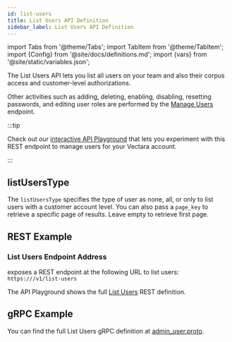 ```yaml
---
id: list-users
title: List Users API Definition
sidebar_label: List Users API Definition
---
```


import Tabs from '@theme/Tabs';
import TabItem from '@theme/TabItem';
import {Config} from '@site/docs/definitions.md';
import {vars} from '@site/static/variables.json';

The List Users API lets you list all users on your team and also their
corpus access and customer-level authorizations.

Other activities such as adding, deleting, enabling, disabling, resetting 
passwords, and editing user roles are performed by the [Manage Users](/docs/1.0/api-reference/admin-apis/manage-users/manage-user) endpoint.

:::tip

Check out our [interactive API Playground](/docs/1.0/rest-api/list-users) that lets 
you experiment with this REST endpoint to manage users for your Vectara
account.

:::

## listUsersType

The `listUsersType` specifies the type of user as none, all, or only to list 
users with a customer account level. You can also pass a `page_key` to 
retrieve a specific page of results. Leave empty to retrieve first page. 

## REST Example

### List Users Endpoint Address

<Config v="names.product"/> exposes a REST endpoint at the following URL
to list users:
<code>https://<Config v="domains.rest.indexing"/>/v1/list-users</code>

The API Playground shows the full [List Users](/docs/1.0/rest-api/compute-account-size) REST definition.

## gRPC Example

You can find the full List Users gRPC definition at [admin_user.proto](https://github.com/vectara/protos/blob/main/admin_user.proto).
